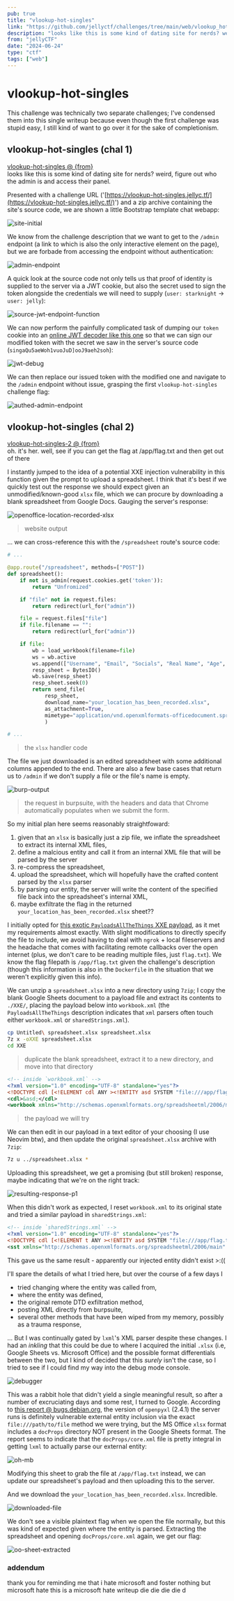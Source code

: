```yaml
---
pub: true
title: "vlookup-hot-singles"
link: "https://github.com/jellyctf/challenges/tree/main/web/vlookup_hot_singles"
description: "looks like this is some kind of dating site for nerds? weird, figure out who the admin is and access their panel"
from: "jellyCTF"
date: "2024-06-24"
type: "ctf"
tags: ["web"]
---
```


# vlookup-hot-singles

This challenge was technically two separate challenges; I've condensed them into this single writeup because even though the first
challenge was stupid easy, I still kind of want to go over it for the sake of completionism.

<!-- <a href="##vlookup-hot-singles_(2)">jump to the second challenge</a> -->

## vlookup-hot-singles (chal 1)

<aside>
<a href={link}>vlookup-hot-singles @ {from}</a><br/>
looks like this is some kind of dating site for nerds? weird, figure out who the admin is and access their panel.
</aside>

Presented with a challenge URL ('[https://vlookup-hot-singles.jellyc.tf/](https://vlookup-hot-singles.jellyc.tf/)') and a zip archive containing the
site's source code, we are shown a little Bootstrap template chat webapp:

![site-initial](/img/vlookup_hot_singles_img/site_init.webp)

We know from the challenge description that we want to get to the `/admin` endpoint (a link to which is also the only interactive element on the page),
but we are forbade from accessing the endpoint without authentication:

![admin-endpoint](/img/vlookup_hot_singles_img/admin_endpoint_init.webp)

A quick look at the source code not only tells us that proof of identity is supplied to the server via a JWT cookie, but also the secret used to sign
the token alongside the credentials we will need to supply (`user: starknight` -> `user: jelly`):

![source-jwt-endpoint-function](/img/vlookup_hot_singles_img/source_code_token.webp)

We can now perform the painfully complicated task of dumping our `token` cookie into an [online JWT decoder like this one](https://token.dev/) so that we can
sign our modified token with the secret we saw in the server's source code (`singaQu5aeWoh1vuoJuD]ooJ9aeh2soh`):

![jwt-debug](/img/vlookup_hot_singles_img/jwt_decode.webp)

We can then replace our issued token with the modified one and navigate to the `/admin` endpoint without issue, grasping the first `vlookup-hot-singles` challenge flag:

![authed-admin-endpoint](/img/vlookup_hot_singles_img/flag_one.webp)

## vlookup-hot-singles (chal 2)
<aside>
<a href={link}>vlookup-hot-singles-2 @ {from}</a><br/>
oh. it's her. well, see if you can get the flag at /app/flag.txt and then get out of there
</aside>

I instantly jumped to the idea of a potential XXE injection vulnerability in this function given the prompt to upload a spreadsheet.
I think that it's best if we quickly test out the response we should expect given an unmodified/known-good `xlsx` file, which we can procure by downloading
a blank spreadsheet from Google Docs. Gauging the server's response:

![openoffice-location-recorded-xlsx](/img/vlookup_hot_singles_img/test_upload_blank.webp)
> website output

... we can cross-reference this with the `/spreadsheet` route's source code:

```python
# ...

@app.route("/spreadsheet", methods=["POST"])
def spreadsheet():
    if not is_admin(request.cookies.get('token')):
        return "Unfromized"

    if "file" not in request.files:
        return redirect(url_for("admin"))

    file = request.files["file"]
    if file.filename == "":
        return redirect(url_for("admin"))

    if file:
        wb = load_workbook(filename=file)
        ws = wb.active
        ws.append(["Username", "Email", "Socials", "Real Name", "Age", "Height", "Country", "MBTI", "Job", "Income", "Relationship status", "Favorite Sanrio Character", "Favorite Minecraft Version"])
        resp_sheet = BytesIO()
        wb.save(resp_sheet)
        resp_sheet.seek(0)
        return send_file(
            resp_sheet,
            download_name="your_location_has_been_recorded.xlsx",
            as_attachment=True,
            mimetype="application/vnd.openxmlformats-officedocument.spreadsheetml.sheet"
            )

# ...
```
> the `xlsx` handler code


The file we just downloaded is an edited spreadsheet with some additional columns appended to the end. There are also a few base cases that return us to `/admin`
if we don't supply a file or the file's name is empty.

![burp-output](/img/vlookup_hot_singles_img/burpsuite_post.webp)
> the request in burpsuite, with the headers and data that Chrome automatically populates when we submit the form.

So my initial plan here seems reasonably straightfoward:
1. given that an `xlsx` is basically just a zip file, we inflate the spreadsheet to extract its internal XML files,
2. define a malcious entity and call it from an internal XML file that will be parsed by the server
3. re-compress the spreadsheet,
4. upload the spreadsheet, which will hopefully have the crafted content parsed by the `xlsx` parser
5. by parsing our entity, the server will write the content of the specified file back into the spreadsheet's internal XML,
6. maybe exfiltrate the flag in the returned `your_location_has_been_recorded.xlsx` sheet??

I initially opted for [this exotic `PayloadsAllTheThings` XXE payload](https://github.com/swisskyrepo/PayloadsAllTheThings/tree/master/XXE%20Injection#xxe-inside-xlsx-file),
as it met my requirements almost exactly. With slight modifications to directly specify the file to include, we avoid having to deal
with `ngrok` + local fileservers and the headache that comes with facilitating remote callbacks over the open internet (plus, we don't care to be reading multiple files, just `flag.txt`).
We know the flag filepath is `/app/flag.txt` given the challenge's description (though this information is also in the `Dockerfile` in the situation that we weren't explicitly given this info).

We can unzip a `spreadsheet.xlsx` into a new directory using `7zip`; I copy the blank Google Sheets document to a payload file and extract its contents to `./XXE/`, placing the
payload below into `workbook.xml` (the `PayloadsAllTheThings` description indicates that `xml` parsers often touch either `workbook.xml` or `sharedStrings.xml`).

```bash
cp Untitled\ spreadsheet.xlsx spreadsheet.xlsx
7z x -oXXE spreadsheet.xlsx
cd XXE
```
> duplicate the blank spreadsheet, extract it to a new directory, and move into that directory

```xml
<!-- inside `workbook.xml` -->
<?xml version="1.0" encoding="UTF-8" standalone="yes"?>
<!DOCTYPE cdl [<!ELEMENT cdl ANY ><!ENTITY asd SYSTEM "file:///app/flag.txt"> ]>
<cdl>&asd;</cdl>
<workbook xmlns="http://schemas.openxmlformats.org/spreadsheetml/2006/main" xmlns:r="http://schemas.openxmlformats.org/officeDocument/2006/relationships">
```
> the payload we will try


We can then edit in our payload in a text editor of your choosing (I use Neovim btw), and then update the original `spreadsheet.xlsx` archive with `7zip`:

```bash
7z u ../spreadsheet.xlsx *
```

Uploading this spreadsheet, we get a promising (but still broken) response, maybe indicating that we're on the right track:

![resulting-response-p1](/img/vlookup_hot_singles_img/werkzeug_debug.webp)

When this didn't work as expected, I reset `workbook.xml` to its original state and tried a similar payload in `sharedStrings.xml`:
```xml
<!-- inside `sharedStrings.xml` -->
<?xml version="1.0" encoding="UTF-8" standalone="yes"?>
<!DOCTYPE cdl [<!ELEMENT t ANY ><!ENTITY asd SYSTEM "file:///app/flag.txt"> ]>
<sst xmlns="http://schemas.openxmlformats.org/spreadsheetml/2006/main" count="10" uniqueCount="10"><si><t>&asd;</t></si><si><t>testA2</t></si></sst>
```

This gave us the same result - apparently our injected entity didn't exist >:((

I'll spare the details of what I tried here, but over the course of a few days I
- tried changing where the entity was called from,
- where the entity was defined,
- the original remote DTD exfiltration method,
- posting XML directly from burpsuite,
- several other methods that have been wiped from my memory, possibly as a trauma response,

... But I was continually gated by `lxml`'s XML parser despite these changes. I had an _inkling_ that this could be due to where I acquired the initial `.xlsx`
(i.e, Google Sheets vs. Microsoft Office) and the possible format differentials between the two, but I kind of decided that this _surely_ isn't the case, so
I tried to see if I could find my way into the debug mode console.

![debugger](/img/vlookup_hot_singles_img/shit.webp)

This was a rabbit hole that didn't yield a single meaningful result, so after a number of excruciating days and some rest, I turned to Google. According to [this report @ bugs.debian.org](https://bugs.debian.org/cgi-bin/bugreport.cgi?bug=854442),
the version of `openpyxl` (2.4.1) the server runs is definitely vulnerable external entity inclusion via the exact `file:///path/to/file` method we were trying,
but the MS Office `xlsx` format includes a `docProps` directory NOT present in the Google Sheets format.
The report seems to indicate that the `docProps/core.xml` file is pretty integral in getting `lxml` to actually parse our external entity:

![oh-mb](/img/vlookup_hot_singles_img/cve_payload.webp)

Modifying this sheet to grab the file at `/app/flag.txt` instead, we can update our spreadsheet's payload and then uploading this to the server.

And we download the `your_location_has_been_recorded.xlsx`. Incredible.

![downloaded-file](/img/vlookup_hot_singles_img/payload_result.webp)

We don't see a visible plaintext flag when we open the file normally, but this was kind of expected given where the entity is parsed. Extracting the spreadsheet and
opening `docProps/core.xml` again, we get our flag:

![oo-sheet-extracted](/img/vlookup_hot_singles_img/flag_two.webp)

### addendum

thank you for reminding me that i hate microsoft and foster nothing but microsoft hate this is a microsoft hate writeup die die die die d
